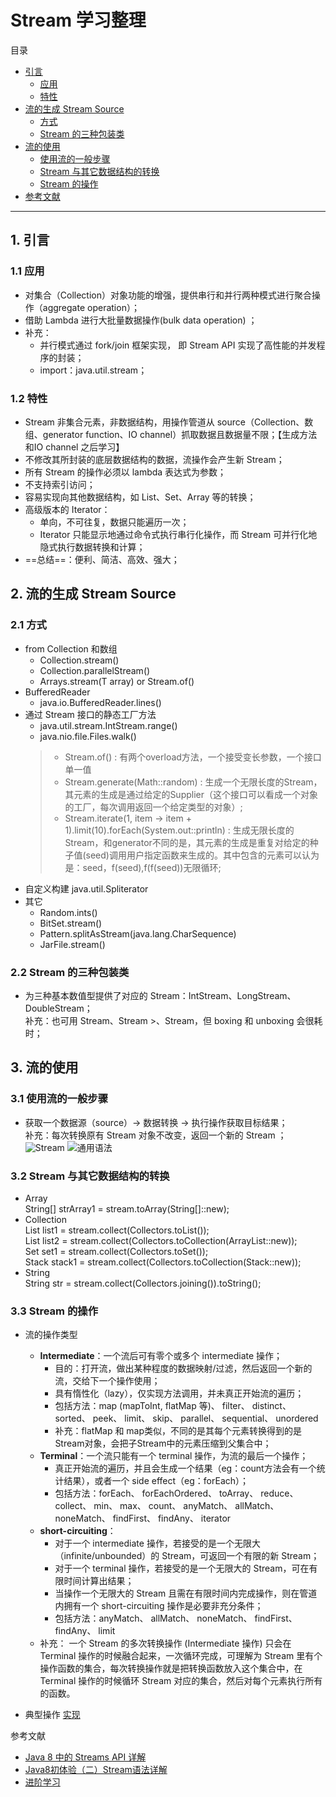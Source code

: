 # Stream 学习整理
目录
- [引言](#1)
    - [应用](#1.1) 
    - [特性](#1.2) 
- [流的生成 Stream Source](#2)
    - [方式](#2.1) 
    - [Stream 的三种包装类](#2.1)
- [流的使用](#3)
    - [使用流的一般步骤](#3.1) 
    - [Stream 与其它数据结构的转换](#3.1)
    - [Stream 的操作](#3.1)
- [参考文献](#4)
------

## 1. 引言
### 1.1 应用
- 对集合（Collection）对象功能的增强，提供串行和并行两种模式进行聚合操作（aggregate operation）；
- 借助 Lambda 进行大批量数据操作(bulk data operation)  ； 
- 补充：
    - 并行模式通过 fork/join 框架实现， 即 Stream API 实现了高性能的并发程序的封装；
    - import：java.util.stream；
### 1.2 特性
- Stream 非集合元素，非数据结构，用操作管道从 source（Collection、数组、generator function、IO channel）抓取数据且数据量不限；【生成方法和IO channel 之后学习】
- 不修改其所封装的底层数据结构的数据，流操作会产生新 Stream；
- 所有 Stream 的操作必须以 lambda 表达式为参数；
- 不支持索引访问；
- 容易实现向其他数据结构，如 List、Set、Array 等的转换；
- 高级版本的 Iterator：
    - 单向，不可往复，数据只能遍历一次；
    - Iterator 只能显示地通过命令式执行串行化操作，而 Stream 可并行化地隐式执行数据转换和计算；
- ==总结==：便利、简洁、高效、强大；

## 2. 流的生成 Stream Source
### 2.1 方式
- from Collection 和数组
    - Collection.stream()
    - Collection.parallelStream()
    - Arrays.stream(T array) or Stream.of()
- BufferedReader
    - java.io.BufferedReader.lines()
- 通过 Stream 接口的静态工厂方法
    - java.util.stream.IntStream.range()
    - java.nio.file.Files.walk()
    > - Stream.of() : 有两个overload方法，一个接受变长参数，一个接口单一值
    > - Stream.generate(Math::random) : 生成一个无限长度的Stream，其元素的生成是通过给定的Supplier（这个接口可以看成一个对象的工厂，每次调用返回一个给定类型的对象）;  
    > - Stream.iterate(1, item -> item + 1).limit(10).forEach(System.out::println) : 生成无限长度的Stream，和generator不同的是，其元素的生成是重复对给定的种子值(seed)调用用户指定函数来生成的。其中包含的元素可以认为是：seed，f(seed),f(f(seed))无限循环;
- 自定义构建
    java.util.Spliterator
- 其它
    - Random.ints()
    - BitSet.stream()
    - Pattern.splitAsStream(java.lang.CharSequence)
    - JarFile.stream()

### 2.2 Stream 的三种包装类
- 为三种基本数值型提供了对应的 Stream：IntStream、LongStream、DoubleStream；  
补充：也可用 Stream<Integer>、Stream<Long> >、Stream<Double>，但 boxing 和 unboxing 会很耗时；
## 3. 流的使用

### 3.1 使用流的一般步骤
- 获取一个数据源（source）→ 数据转换 → 执行操作获取目标结果；  
补充：每次转换原有 Stream 对象不改变，返回一个新的 Stream ；  
![Stream](https://www.ibm.com/developerworks/cn/java/j-lo-java8streamapi/img001.png)
![通用语法](http://img04.taobaocdn.com/imgextra/i4/90219132/T2ycFgXQ8XXXXXXXXX_!!90219132.jpg)

### 3.2 Stream 与其它数据结构的转换
-  Array  
    String[] strArray1 = stream.toArray(String[]::new);
- Collection  
    List<String> list1 = stream.collect(Collectors.toList());  
    List<String> list2 = stream.collect(Collectors.toCollection(ArrayList::new));  
    Set set1 = stream.collect(Collectors.toSet());  
    Stack stack1 = stream.collect(Collectors.toCollection(Stack::new));  
- String  
    String str = stream.collect(Collectors.joining()).toString();

### 3.3 Stream 的操作

- 流的操作类型 
    - **Intermediate**：一个流后可有零个或多个 intermediate 操作；
        - 目的：打开流，做出某种程度的数据映射/过滤，然后返回一个新的流，交给下一个操作使用；
        - 具有惰性化（lazy），仅实现方法调用，并未真正开始流的遍历；
        - 包括方法：map (mapToInt, flatMap 等)、 filter、 distinct、 sorted、 peek、 limit、 skip、 parallel、 sequential、 unordered
        - 补充：flatMap 和 map类似，不同的是其每个元素转换得到的是Stream对象，会把子Stream中的元素压缩到父集合中；
    - **Terminal**：一个流只能有一个 terminal 操作，为流的最后一个操作；
        - 真正开始流的遍历，并且会生成一个结果（eg：count方法会有一个统计结果），或者一个 side effect（eg：forEach）；
        - 包括方法：forEach、 forEachOrdered、 toArray、 reduce、 collect、 min、 max、 count、 anyMatch、 allMatch、 noneMatch、 findFirst、 findAny、 iterator
    - **short-circuiting**：
        - 对于一个 intermediate 操作，若接受的是一个无限大（infinite/unbounded）的 Stream，可返回一个有限的新 Stream；
        - 对于一个 terminal 操作，若接受的是一个无限大的 Stream，可在有限时间计算出结果；
        - 当操作一个无限大的 Stream 且需在有限时间内完成操作，则在管道内拥有一个 short-circuiting 操作是必要非充分条件；
        - 包括方法：anyMatch、 allMatch、 noneMatch、 findFirst、 findAny、 limit
    - 补充： 一个 Stream 的多次转换操作 (Intermediate 操作) 只会在 Terminal 操作的时候融合起来，一次循环完成，可理解为 Stream 里有个操作函数的集合，每次转换操作就是把转换函数放入这个集合中，在 Terminal 操作的时候循环 Stream 对应的集合，然后对每个元素执行所有的函数。

- 典型操作 [实现](https://github.com/littleYuting/testLambda/blob/master/src/testContainers.java)

参考文献

- [Java 8 中的 Streams API 详解](https://www.ibm.com/developerworks/cn/java/j-lo-java8streamapi/index.html)  
- [Java8初体验（二）Stream语法详解](http://ifeve.com/stream/)  
- [进阶学习
](https://www.zybuluo.com/changedi/note/622375)

